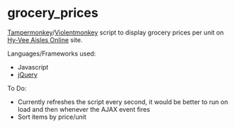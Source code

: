 # grocery_prices
[Tampermonkey](https://www.tampermonkey.net/)/[Violentmonkey](https://violentmonkey.github.io/) script to display grocery prices per unit on [Hy-Vee Aisles Online](https://www.hy-vee.com/grocery/) site.

Languages/Frameworks used:
* Javascript
* [jQuery](https://jquery.com/)

To Do:
* Currently refreshes the script every second, it would be better to run on load and then whenever the AJAX event fires
* Sort items by price/unit
